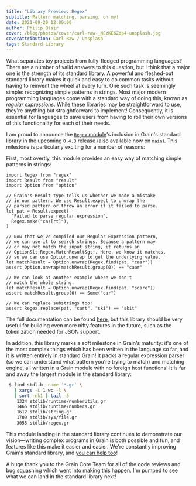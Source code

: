 ```yaml
---
title: "Library Preview: Regex"
subtitle: Pattern matching, parsing, oh my!
date: 2021-09-20 12:00:00
author: Philip Blair
cover: /blog/photos/cover/carl-raw-_NEzKE6Zdp4-unsplash.jpg
coverAttribution: Carl Raw / Unsplash
tags: Standard Library
---
```


What separates toy projects from fully-fledged programming languages? There are a number of valid answers to this question, but I think that a major one is the strength of its standard library. A powerful and fleshed-out standard library makes it quick and easy to do common tasks without having to reinvent the wheel at every turn. One such task is seemingly simple: recognizing simple patterns in strings. Most major modern programming languages come with a standard way of doing this, known as _regular expressions_. While these libraries may be straightforward to use, they're anything but straightforward to implement! Consequently, it is essential for languages to save users from having to roll their own versions of this functionality for each of their needs.

I am proud to announce the [`Regex` module](/docs/stdlib/regex)'s inclusion in Grain's standard library in the upcoming `0.4.3` release (also available now on `main`). This milestone is particularly exciting for a number of reasons:

First, most overtly, this module provides an easy way of matching simple patterns in strings:

```grain
import Regex from "regex"
import Result from "result"
import Option from "option"

// Grain's Result type tells us whether we made a mistake
// in our pattern. We use Result.expect to unwrap the
// parsed pattern or throw an error if it failed to parse.
let pat = Result.expect(
  "Failed to parse regular expression",
  Regex.make("ca+[rt]"),
)

// Now that we've compiled our Regular Expression pattern,
// we can use it to search strings. Because a pattern may
// or may not match the input string, it returns an
// Option&lt;Regex.MatchResult&gt;. Here, we know it matches,
// so we can use Option.unwrap to get the underlying value.
let matchResult = Option.unwrap(Regex.find(pat, "caar"))
assert Option.unwrap(matchResult.group(0)) == "caar"

// We can look at another example where we don't
// match the whole string:
let matchResult = Option.unwrap(Regex.find(pat, "scare"))
assert matchResult.group(0) == Some("car")

// We can replace substrings too!
assert Regex.replace(pat, "cart", "ski") == "skit"
```

The full documentation can be found [here](/docs/stdlib/regex), but this library should be very useful for building even more nifty features in the future, such as the tokenization needed for JSON support.

In addition, this library marks a soft milestone in Grain's maturity: it's one of the most complex things which has been written in the language so far, and it is written entirely in standard Grain! It packs a regular expression parser (so we can understand what pattern you're trying to match) and matching engine, all written in a Grain module with no foreign host functions! It is far and away the largest module in the standard library:

```bash
 $ find stdlib -name '*.gr' \
   | xargs -L 1 wc -l \
   | sort -nk1 | tail -5
    1324 stdlib/runtime/numberUtils.gr
    1465 stdlib/runtime/numbers.gr
    1612 stdlib/string.gr
    1709 stdlib/sys/file.gr
    3055 stdlib/regex.gr
```

This module landing in the standard library continues to demonstrate our vision—writing complex programs in Grain is both possible and fun, and features like this make it easier and easier. We're constantly improving Grain's standard library, and [you can help too](https://github.com/grain-lang/grain/issues?q=is%3Aopen+is%3Aissue+label%3Astdlib)!

A huge thank you to the Grain Core Team for all of the code reviews and bug squashing which went into making this happen. I'm pumped to see what we can land in the standard library next!
